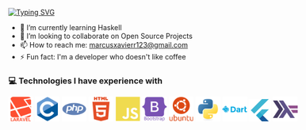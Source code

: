 [![Typing SVG](https://readme-typing-svg.herokuapp.com?color=%2336BCF7&center=false&size=25&width=700&lines=Welcome+to+my+github+Profile!;My+name+is+Marcus;And+I+study+computer+science+at+UFOP)](https://git.io/typing-svg)


- 🌱 I’m currently learning Haskell
- 👯 I’m looking to collaborate on Open Source Projects
- 📫 How to reach me: marcusxavierr123@gmail.com
- ⚡ Fun fact: I'm a developer who doesn't like coffee

### 💻 Technologies I have experience with
<div style="white-space: nowrap;">
  <img src="https://raw.githubusercontent.com/devicons/devicon/master/icons/laravel/laravel-plain-wordmark.svg" width="50" />
  <img src="https://raw.githubusercontent.com/devicons/devicon/master/icons/c/c-original.svg" width="50" />
  <img src="https://raw.githubusercontent.com/devicons/devicon/master/icons/php/php-plain.svg" width="50" />
  <img src="https://raw.githubusercontent.com/devicons/devicon/master/icons/html5/html5-plain-wordmark.svg" width="50" />
  <img src="https://raw.githubusercontent.com/devicons/devicon/master/icons/javascript/javascript-plain.svg" width="50" />
  <img src="https://raw.githubusercontent.com/devicons/devicon/master/icons/bootstrap/bootstrap-plain-wordmark.svg" width="50" />
  <img src="https://raw.githubusercontent.com/devicons/devicon/master/icons/ubuntu/ubuntu-plain-wordmark.svg" width="50" />
  <img src="https://raw.githubusercontent.com/devicons/devicon/master/icons/python/python-original.svg" width="50" />
  <img src="https://raw.githubusercontent.com/devicons/devicon/master/icons/dart/dart-plain-wordmark.svg" width="50" />
  <img src="https://raw.githubusercontent.com/devicons/devicon/master/icons/flutter/flutter-original.svg" width="45" />
  <img src="https://raw.githubusercontent.com/devicons/devicon/master/icons/haskell/haskell-original.svg" width="50">
</div>



<!--
**MarcusXavierr/MarcusXavierr** is a ✨ _special_ ✨ repository because its `README.md` (this file) appears on your GitHub profile.

Here are some ideas to get you started:

- 🔭 I’m currently working on ...

- 🤔 I’m looking for help with ...
- 💬 Ask me about ...

- 😄 Pronouns: ...

-->
